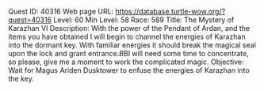 Quest ID: 40316
Web page URL: https://database.turtle-wow.org/?quest=40316
Level: 60
Min Level: 58
Race: 589
Title: The Mystery of Karazhan VI
Description: With the power of the Pendant of Ardan, and the items you have obtained I will begin to channel the energies of Karazhan into the dormant key. With familiar energies it should break the magical seal upon the lock and grant entrance.$B$BI will need some time to concentrate, so please, give me a moment to work the complicated magic.
Objective: Wait for Magus Ariden Dusktower to enfuse the energies of Karazhan into the key.
